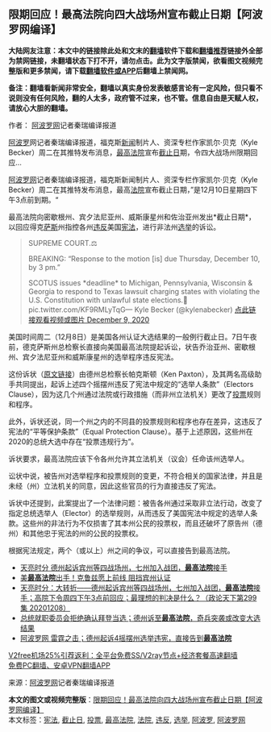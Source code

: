  <h2>限期回应！最高法院向四大战场州宣布截止日期【阿波罗网编译】</h2> <p class="notice"><b>大陆网友注意：本文中的链接除此处和文末的<a href="https://github.com/bannedbook/fanqiang" >翻墙</a>软件下载和<a href="https://github.com/killgcd/justmysocks/blob/master/README.md">翻墙推荐</a>链接外全部为禁网链接，未翻墙状态下打不开，请勿点击。此为文字版禁闻，欲看图文视频完整版和更多禁闻，请下载<a href="https://github.com/bannedbook/fanqiang">翻墙软件或APP</a>后翻墙上禁闻网。</p><p>备注：翻墙看新闻非常安全，翻墙以真实身份发表敏感言论有一定风险，但只看不说则没有任何风险，翻的人太多，政府管不过来，也不管。信息自由是天赋人权，请放心大胆的翻墙。</b></p>  <div class="entry"> <p>作者： <span class='wp_keywordlink_affiliate'><a href="https://www.aboluowang.com/" title="阿波罗网" target="_blank">阿波罗网</a></span>记者秦瑞编译报道</p> <p id="summary"><a href="https://www.bannedbook.org/bnews/tag/%E9%98%BF%E6%B3%A2%E7%BD%97/" class="st_tag internal_tag" rel="tag" title="标签 阿波罗 下的日志">阿波罗</a>网记者秦瑞编译报道，福克斯<span class='wp_keywordlink_affiliate'><a href="https://www.bannedbook.org/" title="新闻">新闻</a></span>制片人、资深专栏作家凯尔·贝克（Kyle Becker）周二在其推特发布消息，<a href="https://www.bannedbook.org/bnews/tag/%e6%9c%80%e9%ab%98%e6%b3%95%e9%99%a2/" class="st_tag internal_tag" rel="tag" title="标签 最高法院 下的日志">最高法院</a>宣布<a href="https://www.bannedbook.org/bnews/tag/%E6%88%AA%E6%AD%A2%E6%97%A5/" class="st_tag internal_tag" rel="tag" title="标签 截止日 下的日志">截止日</a>期，令四大战场州限期回应&#8230;</p> <p><a href="https://www.bannedbook.org/bnews/tag/%e9%98%bf%e6%b3%a2%e7%bd%97%e7%bd%91/" class="st_tag internal_tag" rel="tag" title="标签 阿波罗网 下的日志">阿波罗网</a>记者秦瑞编译报道，福克斯新闻制片人、资深专栏作家凯尔·贝克（Kyle Becker）周二在其推特发布消息，最高<a href="https://www.bannedbook.org/bnews/tag/%e6%b3%95%e9%99%a2/" class="st_tag internal_tag" rel="tag" title="标签 法院 下的日志">法院</a>宣布截止日期，”是12月10日星期四下午3点前到期。“</p> <p>最高法院向密歇根州、宾夕法尼亚州、威斯康星州和佐治亚州发出*截止日期*，以回应得克<span class='wp_keywordlink'><a href="https://www.bannedbook.org/forum5/topic42.html" title="萨斯、诚信与自救" target="_blank">萨斯</a></span>州指控各州<a href="https://www.bannedbook.org/bnews/tag/%E8%BF%9D%E5%8F%8D/" class="st_tag internal_tag" rel="tag" title="标签 违反 下的日志">违反</a>美国<a href="https://www.bannedbook.org/bnews/tag/%e5%ae%aa%e6%b3%95/" class="st_tag internal_tag" rel="tag" title="标签 宪法 下的日志">宪法</a>，进行非法州<a href="https://www.bannedbook.org/bnews/tag/%e9%80%89%e4%b8%be/" class="st_tag internal_tag" rel="tag" title="标签 选举 下的日志">选举</a>的诉讼。</p> <blockquote><p>SUPREME COURT.⚖️</p>  <p>BREAKING: &#8220;Response to the motion [is] due Thursday, December 10, by 3 pm.&#8221;</p> <p>SCOTUS issues *deadline* to Michigan, Pennsylvania, Wisconsin &amp; Georgia to respond to Texas lawsuit charging states with violating the U.S. Constitution with unlawful state elections.🔻 pic.twitter.com/KF9RMLyTqG— Kyle Becker (@kylenabecker) <a href="https://twitter.com/kylenabecker/status/1336483137237504000?ref_src=twsrc%5Etfw">点此链接观看视频或图片 December 9, 2020</a></p></blockquote> <p>美国时间周二（12月8日）是美国各州认证大选结果的一般例行截止日。7日午夜前，德克萨斯州总检察长直接向美国最高法院提起诉讼，状告乔治亚州、密歇根州、宾夕法尼亚州和威斯康星州的选举程序违反宪法。</p> <p>这份诉状（<a href="https://www.scribd.com/document/487348469/TX-v-State-Motion-2020-12-07-FINAL">原文链接</a>）由德州总检察长帕克斯顿（Ken Paxton），及其两名高级助手共同提出，起诉上述四个摇摆州违反了宪法中规定的“选举人条款”（Electors Clause），因为这几个州通过法院或行政措施（而非州立法机关）更改了<a href="https://www.bannedbook.org/bnews/tag/%E6%8A%95%E7%A5%A8/" class="st_tag internal_tag" rel="tag" title="标签 投票 下的日志">投票</a>规则和程序。</p> <p>此外，诉状还说，同一个州之内的不同县的投票规则和程序也存在差异，这违反了宪法的“平等保护条款”（Equal Protection Clause）。基于上述原因，这些州在2020的总统大选中存在“投票违规行为”。</p>  <p>诉状要求，最高法院应该下令各州允许其立法机关（议会）任命该州选举人。</p> <p>讼状中说，被告州对选举程序和投票规则的变更，不符合相关的国家法律，并且是未经（州）立法机关的同意，因此这些官员的行为直接违反了宪法。</p> <p>诉状中还提到，此案提出了一个法律问题：被告各州通过采取非立法行动，改变了指定总统选举人（Elector）的选举规则，从而违反了美国宪法中规定的选举人条款。这些州的非法行为不仅损害了其本州公民的投票权，而且还破坏了原告州（德州）和其他忠于宪法的州的公民的投票权。</p> <p>根据宪法规定，两个（或以上）州之间的争议，可以直接告到最高法院。</p> <ul class='op-related-articles' title='相关阅读'> <li><a href='https://www.bannedbook.org/bnews/taiwannews/20201209/1444556.html' target='_blank'>天亮时分 德州起诉宾州等四战场州，七州加入战团，<b>最高法院</b>接手</a></li> <li><a href='https://www.bannedbook.org/bnews/taiwannews/20201209/1444553.html' target='_blank'>美<b>最高法院</b>出手！克鲁兹愿上前线 阻挡宾州认证</a></li> <li><a href='https://www.bannedbook.org/bnews/cbnews/20201209/1444538.html' target='_blank'>天亮时分：大转折——德州起诉宾州等四战场州，七州加入战团，<b>最高法院</b>接手；高院下令周四下午3点前回应；最理想的判决是什么？（政论天下第299集 20201208）</a></li> <li><a href='https://www.bannedbook.org/bnews/bannedvideo/20201209/1444536.html' target='_blank'>总统就职委员会拒绝确认拜登当选；德州诉至<b>最高法院</b>，奇兵突袭或改变大选结果</a></li> <li><a href='https://www.bannedbook.org/bnews/taiwannews/20201209/1444531.html' target='_blank'>阿波罗网 雷霆之击；德州起诉4摇摆州选举违宪，直接告到<b>最高法院</b></a></li> </ul> <p class="texttj"> <a href="https://github.com/bannedbook/fanqiang/wiki/V2ray%E6%9C%BA%E5%9C%BA" target="_blank">V2free机场25%引荐返利：全平台免费SS/V2ray节点+经济套餐高速翻墙</a><br/> <a href="https://github.com/bannedbook/fanqiang/wiki/%E7%A6%81%E9%97%BB%E7%BD%91%E5%AE%89%E5%8D%93%E7%BF%BB%E5%A2%99%E6%96%B0%E9%97%BBAPP" target="_blank">免费PC翻墙、安卓VPN翻墙APP</a></p><p> 来源：<a href="https://www.aboluowang.com/2020/1209/1532150.html" target="_blank">阿波罗网</a>记者秦瑞编译报道 </p> <a name='sharetosocial'></a>       <div><b>本文的图文或视频完整版</b>：<a href='https://www.bannedbook.org/bnews/topimagenews/20201209/1444582.html'>限期回应！最高法院向四大战场州宣布截止日期【阿波罗网编译】</a></div>  </div><!--END ENTRY--> <div class="postfooter"> <div>本文标签：<a href="https://www.bannedbook.org/bnews/tag/%e5%ae%aa%e6%b3%95/" rel="tag">宪法</a>, <a href="https://www.bannedbook.org/bnews/tag/%E6%88%AA%E6%AD%A2%E6%97%A5/" rel="tag">截止日</a>, <a href="https://www.bannedbook.org/bnews/tag/%E6%8A%95%E7%A5%A8/" rel="tag">投票</a>, <a href="https://www.bannedbook.org/bnews/tag/%e6%9c%80%e9%ab%98%e6%b3%95%e9%99%a2/" rel="tag">最高法院</a>, <a href="https://www.bannedbook.org/bnews/tag/%e6%b3%95%e9%99%a2/" rel="tag">法院</a>, <a href="https://www.bannedbook.org/bnews/tag/%E8%BF%9D%E5%8F%8D/" rel="tag">违反</a>, <a href="https://www.bannedbook.org/bnews/tag/%e9%80%89%e4%b8%be/" rel="tag">选举</a>, <a href="https://www.bannedbook.org/bnews/tag/%E9%98%BF%E6%B3%A2%E7%BD%97/" rel="tag">阿波罗</a>, <a href="https://www.bannedbook.org/bnews/tag/%e9%98%bf%e6%b3%a2%e7%bd%97%e7%bd%91/" rel="tag">阿波罗网</a></div>  </div><!--END POSTFOOTER--> 